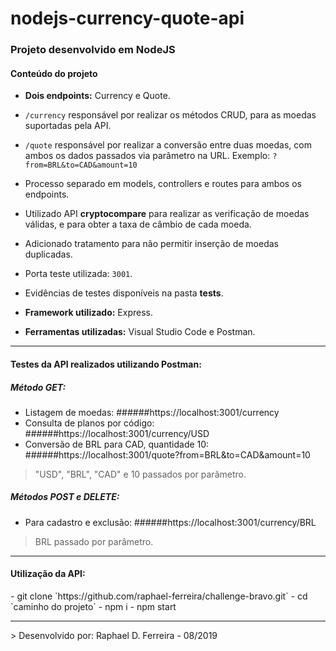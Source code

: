 # nodejs-currency-quote-api

<h3>Projeto desenvolvido em NodeJS</h3>

<h4>Conteúdo do projeto</h4>

- <b>Dois endpoints:</b> Currency e Quote.

- `/currency` responsável por realizar os métodos CRUD, para as moedas suportadas pela API.
- `/quote` responsável por realizar a conversão entre duas moedas, com ambos os dados passados via parâmetro na URL. Exemplo: `?from=BRL&to=CAD&amount=10` 

- Processo separado em models, controllers e routes para ambos os endpoints.

- Utilizado API **cryptocompare** para realizar as verificação de moedas válidas, e para obter a taxa de câmbio de cada moeda.

- Adicionado tratamento para não permitir inserção de moedas duplicadas.

- Porta teste utilizada: `3001`.

- Evidências de testes disponíveis na pasta <b>tests</b>.

- <b>Framework utilizado:</b> Express.
- <b>Ferramentas utilizadas:</b> Visual Studio Code e Postman.

<hr>

<h4>Testes da API realizados utilizando Postman:</h4>

<h5>Método GET:</h5>

- Listagem de moedas: 
######https://localhost:3001/currency
- Consulta de planos por código: 
######https://localhost:3001/currency/USD
- Conversão de BRL para CAD, quantidade 10: 
######https://localhost:3001/quote?from=BRL&to=CAD&amount=10
>"USD", "BRL", "CAD" e 10 passados por parâmetro.

<h5>Métodos POST e DELETE:</h5>

- Para cadastro e exclusão: 
######https://localhost:3001/currency/BRL
> BRL passado por parâmetro.

<hr>
<h4>Utilização da API:</h4>
- git clone `https://github.com/raphael-ferreira/challenge-bravo.git`
- cd `caminho do projeto`
- npm i
- npm start

<hr>
> Desenvolvido por: Raphael D. Ferreira - 08/2019

